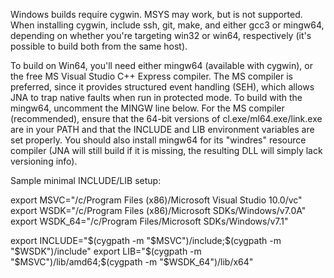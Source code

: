 Windows builds require cygwin.  MSYS may work, but is not supported.
When installing cygwin, include ssh, git, make, and either gcc3 or mingw64, 
depending on whether you're targeting win32 or win64, respectively (it's 
possible to build both from the same host).
 
To build on Win64, you'll need either mingw64 (available with cygwin),
or the free MS Visual Studio C++ Express compiler.  The MS compiler is
preferred, since it provides structured event handling (SEH), which allows
JNA to trap native faults when run in protected mode.  To build with the
mingw64, uncomment the MINGW line below.  For the MS compiler (recommended),
ensure that the 64-bit versions of cl.exe/ml64.exe/link.exe are in your
PATH and that the INCLUDE and LIB environment variables are set properly.
You should also install mingw64 for its "windres" resource compiler
(JNA will still build if it is missing, the resulting DLL will simply lack 
versioning info).

Sample minimal INCLUDE/LIB setup:

  export MSVC="/c/Program Files (x86)/Microsoft Visual Studio 10.0/vc"
  export WSDK="/c/Program Files (x86)/Microsoft SDKs/Windows/v7.0A"
  export WSDK_64="/c/Program Files/Microsoft SDKs/Windows/v7.1"

  export INCLUDE="$(cygpath -m "$MSVC")/include;$(cygpath -m "$WSDK")/include"
  export LIB="$(cygpath -m "$MSVC")/lib/amd64;$(cygpath -m "$WSDK_64")/lib/x64"
